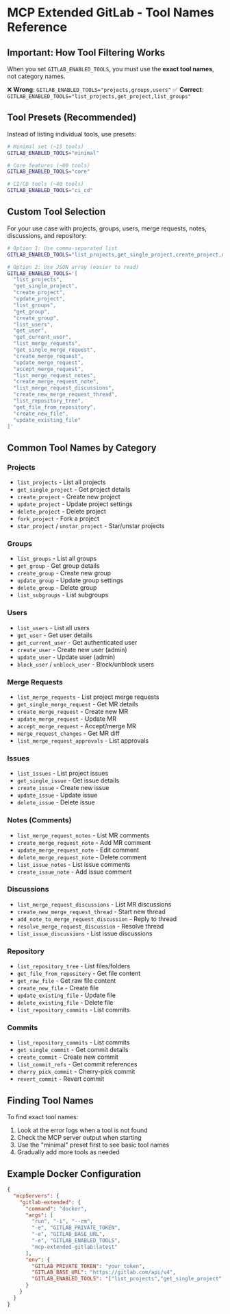 # MCP Extended GitLab - Tool Names Reference

## Important: How Tool Filtering Works

When you set `GITLAB_ENABLED_TOOLS`, you must use the **exact tool names**, not category names.

❌ **Wrong**: `GITLAB_ENABLED_TOOLS="projects,groups,users"`
✅ **Correct**: `GITLAB_ENABLED_TOOLS="list_projects,get_project,list_groups"`

## Tool Presets (Recommended)

Instead of listing individual tools, use presets:

```bash
# Minimal set (~15 tools)
GITLAB_ENABLED_TOOLS="minimal"

# Core features (~80 tools) 
GITLAB_ENABLED_TOOLS="core"

# CI/CD tools (~40 tools)
GITLAB_ENABLED_TOOLS="ci_cd"
```

## Custom Tool Selection

For your use case with projects, groups, users, merge requests, notes, discussions, and repository:

```bash
# Option 1: Use comma-separated list
GITLAB_ENABLED_TOOLS="list_projects,get_single_project,create_project,update_project,delete_project,list_groups,get_group,create_group,update_group,list_users,get_user,get_current_user,list_merge_requests,get_single_merge_request,create_merge_request,update_merge_request,accept_merge_request,list_merge_request_notes,create_merge_request_note,list_merge_request_discussions,create_new_merge_request_thread,list_repository_tree,get_file_from_repository,create_new_file,update_existing_file"

# Option 2: Use JSON array (easier to read)
GITLAB_ENABLED_TOOLS='[
  "list_projects",
  "get_single_project",
  "create_project",
  "update_project",
  "list_groups",
  "get_group",
  "create_group",
  "list_users",
  "get_user",
  "get_current_user",
  "list_merge_requests",
  "get_single_merge_request",
  "create_merge_request",
  "update_merge_request",
  "accept_merge_request",
  "list_merge_request_notes",
  "create_merge_request_note",
  "list_merge_request_discussions",
  "create_new_merge_request_thread",
  "list_repository_tree",
  "get_file_from_repository",
  "create_new_file",
  "update_existing_file"
]'
```

## Common Tool Names by Category

### Projects
- `list_projects` - List all projects
- `get_single_project` - Get project details
- `create_project` - Create new project
- `update_project` - Update project settings
- `delete_project` - Delete project
- `fork_project` - Fork a project
- `star_project` / `unstar_project` - Star/unstar projects

### Groups
- `list_groups` - List all groups
- `get_group` - Get group details
- `create_group` - Create new group
- `update_group` - Update group settings
- `delete_group` - Delete group
- `list_subgroups` - List subgroups

### Users
- `list_users` - List all users
- `get_user` - Get user details
- `get_current_user` - Get authenticated user
- `create_user` - Create new user (admin)
- `update_user` - Update user (admin)
- `block_user` / `unblock_user` - Block/unblock users

### Merge Requests
- `list_merge_requests` - List project merge requests
- `get_single_merge_request` - Get MR details
- `create_merge_request` - Create new MR
- `update_merge_request` - Update MR
- `accept_merge_request` - Accept/merge MR
- `merge_request_changes` - Get MR diff
- `list_merge_request_approvals` - List approvals

### Issues
- `list_issues` - List project issues
- `get_single_issue` - Get issue details
- `create_issue` - Create new issue
- `update_issue` - Update issue
- `delete_issue` - Delete issue

### Notes (Comments)
- `list_merge_request_notes` - List MR comments
- `create_merge_request_note` - Add MR comment
- `update_merge_request_note` - Edit comment
- `delete_merge_request_note` - Delete comment
- `list_issue_notes` - List issue comments
- `create_issue_note` - Add issue comment

### Discussions
- `list_merge_request_discussions` - List MR discussions
- `create_new_merge_request_thread` - Start new thread
- `add_note_to_merge_request_discussion` - Reply to thread
- `resolve_merge_request_discussion` - Resolve thread
- `list_issue_discussions` - List issue discussions

### Repository
- `list_repository_tree` - List files/folders
- `get_file_from_repository` - Get file content
- `get_raw_file` - Get raw file content
- `create_new_file` - Create file
- `update_existing_file` - Update file
- `delete_existing_file` - Delete file
- `list_repository_commits` - List commits

### Commits
- `list_repository_commits` - List commits
- `get_single_commit` - Get commit details
- `create_commit` - Create new commit
- `list_commit_refs` - Get commit references
- `cherry_pick_commit` - Cherry-pick commit
- `revert_commit` - Revert commit

## Finding Tool Names

To find exact tool names:

1. Look at the error logs when a tool is not found
2. Check the MCP server output when starting
3. Use the "minimal" preset first to see basic tool names
4. Gradually add more tools as needed

## Example Docker Configuration

```json
{
  "mcpServers": {
    "gitlab-extended": {
      "command": "docker",
      "args": [
        "run", "-i", "--rm",
        "-e", "GITLAB_PRIVATE_TOKEN",
        "-e", "GITLAB_BASE_URL",
        "-e", "GITLAB_ENABLED_TOOLS",
        "mcp-extended-gitlab:latest"
      ],
      "env": {
        "GITLAB_PRIVATE_TOKEN": "your_token",
        "GITLAB_BASE_URL": "https://gitlab.com/api/v4",
        "GITLAB_ENABLED_TOOLS": '["list_projects","get_single_project","list_issues","create_issue"]'
      }
    }
  }
}
```